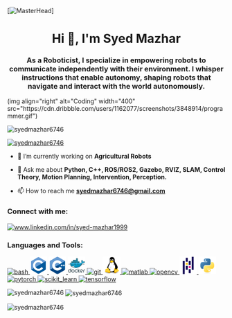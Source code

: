 [![MasterHead]([https://1.bp.blogspot.com/-7A4WynwLsM...](https://camo.githubusercontent.com/85d8088f419078b5efe45c2ddfe32827519e04e0d1a014c577279f95fbba525a/68747470733a2f2f692e70696e696d672e636f6d2f6f726967696e616c732f30322f30312f31652f30323031316563383535343237376238633730626632326662313932313233632e676966))]
<h1 align="center">Hi 👋, I'm Syed Mazhar</h1>
<h3 align="center">As a Roboticist, I specialize in empowering robots to communicate independently with their environment. I whisper instructions that enable autonomy, shaping robots that navigate and interact with the world autonomously.</h3>
(img align="right" alt="Coding" width="400" src="https://cdn.dribbble.com/users/1162077/screenshots/3848914/programmer.gif")


<p align="left"> <img src="https://komarev.com/ghpvc/?username=syedmazhar6746&label=Profile%20views&color=0e75b6&style=flat" alt="syedmazhar6746" /> </p>


<p align="left"> <a href="https://github.com/ryo-ma/github-profile-trophy"><img src="https://github-profile-trophy.vercel.app/?username=syedmazhar6746" alt="syedmazhar6746" /></a> </p>


- 🔭 I’m currently working on **Agricultural Robots**


- 💬 Ask me about **Python, C++, ROS/ROS2, Gazebo, RVIZ, SLAM, Control Theory, Motion Planning, Intervention, Perception.**


- 📫 How to reach me **syedmazhar6746@gmail.com**


<h3 align="left">Connect with me:</h3>
<p align="left">
<a href="https://linkedin.com/in/www.linkedin.com/in/syed-mazhar1999" target="blank"><img align="center" src="https://raw.githubusercontent.com/rahuldkjain/github-profile-readme-generator/master/src/images/icons/Social/linked-in-alt.svg" alt="www.linkedin.com/in/syed-mazhar1999" height="30" width="40" /></a>
</p>


<h3 align="left">Languages and Tools:</h3>
<p align="left"> <a href="https://www.gnu.org/software/bash/" target="_blank" rel="noreferrer"> <img src="https://www.vectorlogo.zone/logos/gnu_bash/gnu_bash-icon.svg" alt="bash" width="40" height="40"/> </a> <a href="https://www.cprogramming.com/" target="_blank" rel="noreferrer"> <img src="https://raw.githubusercontent.com/devicons/devicon/master/icons/c/c-original.svg" alt="c" width="40" height="40"/> </a> <a href="https://www.w3schools.com/cpp/" target="_blank" rel="noreferrer"> <img src="https://raw.githubusercontent.com/devicons/devicon/master/icons/cplusplus/cplusplus-original.svg" alt="cplusplus" width="40" height="40"/> </a> <a href="https://www.docker.com/" target="_blank" rel="noreferrer"> <img src="https://raw.githubusercontent.com/devicons/devicon/master/icons/docker/docker-original-wordmark.svg" alt="docker" width="40" height="40"/> </a> <a href="https://git-scm.com/" target="_blank" rel="noreferrer"> <img src="https://www.vectorlogo.zone/logos/git-scm/git-scm-icon.svg" alt="git" width="40" height="40"/> </a> <a href="https://www.linux.org/" target="_blank" rel="noreferrer"> <img src="https://raw.githubusercontent.com/devicons/devicon/master/icons/linux/linux-original.svg" alt="linux" width="40" height="40"/> </a> <a href="https://www.mathworks.com/" target="_blank" rel="noreferrer"> <img src="https://upload.wikimedia.org/wikipedia/commons/2/21/Matlab_Logo.png" alt="matlab" width="40" height="40"/> </a> <a href="https://opencv.org/" target="_blank" rel="noreferrer"> <img src="https://www.vectorlogo.zone/logos/opencv/opencv-icon.svg" alt="opencv" width="40" height="40"/> </a> <a href="https://pandas.pydata.org/" target="_blank" rel="noreferrer"> <img src="https://raw.githubusercontent.com/devicons/devicon/2ae2a900d2f041da66e950e4d48052658d850630/icons/pandas/pandas-original.svg" alt="pandas" width="40" height="40"/> </a> <a href="https://www.python.org" target="_blank" rel="noreferrer"> <img src="https://raw.githubusercontent.com/devicons/devicon/master/icons/python/python-original.svg" alt="python" width="40" height="40"/> </a> <a href="https://pytorch.org/" target="_blank" rel="noreferrer"> <img src="https://www.vectorlogo.zone/logos/pytorch/pytorch-icon.svg" alt="pytorch" width="40" height="40"/> </a> <a href="https://scikit-learn.org/" target="_blank" rel="noreferrer"> <img src="https://upload.wikimedia.org/wikipedia/commons/0/05/Scikit_learn_logo_small.svg" alt="scikit_learn" width="40" height="40"/> </a> <a href="https://www.tensorflow.org" target="_blank" rel="noreferrer"> <img src="https://www.vectorlogo.zone/logos/tensorflow/tensorflow-icon.svg" alt="tensorflow" width="40" height="40"/> </a> </p>


<p><img align="left" src="https://github-readme-stats.vercel.app/api/top-langs?username=syedmazhar6746&show_icons=true&locale=en&layout=compact" alt="syedmazhar6746" /></p>


<p>&nbsp;<img align="center" src="https://github-readme-stats.vercel.app/api?username=syedmazhar6746&show_icons=true&locale=en" alt="syedmazhar6746" /></p>


<p><img align="center" src="https://github-readme-streak-stats.herokuapp.com/?user=syedmazhar6746&" alt="syedmazhar6746" /></p>
